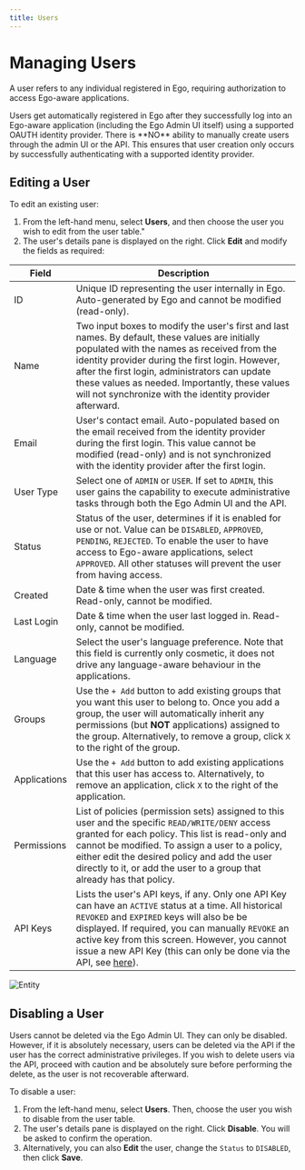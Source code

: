 ```yaml
---
title: Users
---
```


# Managing Users

A user refers to any individual registered in Ego, requiring authorization to access Ego-aware applications.

<Note title="User Creation">
Users get automatically registered in Ego after they successfully log into an Ego-aware application (including the Ego Admin UI itself) using a supported OAUTH identity provider. There is **NO** ability to manually create users through the admin UI or the API. This ensures that user creation only occurs by successfully authenticating with a supported identity provider.
</Note>

## Editing a User

To edit an existing user:

1. From the left-hand menu, select **Users**, and then choose the user you wish to edit from the user table."
2. The user's details pane is displayed on the right. Click **Edit** and modify the fields as required:

| Field | Description |
|-------|-------------|
| ID | Unique ID representing the user internally in Ego. Auto-generated by Ego and cannot be modified (read-only). |
| Name | Two input boxes to modify the user's first and last names. By default, these values are initially populated with the names as received from the identity provider during the first login. However, after the first login, administrators can update these values as needed. Importantly, these values will not synchronize with the identity provider afterward. |
| Email | User's contact email. Auto-populated based on the email received from the identity provider during the first login. This value cannot be modified (read-only) and is not synchronized with the identity provider after the first login. |
| User Type | Select one of `ADMIN` or `USER`. If set to `ADMIN`, this user gains the capability to execute administrative tasks through both the Ego Admin UI and the API. |
| Status | Status of the user, determines if it is enabled for use or not.  Value can be `DISABLED`, `APPROVED`, `PENDING`, `REJECTED`.  To enable the user to have access to Ego-aware applications, select `APPROVED`. All other statuses will prevent the user from having access. |
| Created | Date & time when the user was first created.  Read-only, cannot be modified. |
| Last Login | Date & time when the user last logged in.  Read-only, cannot be modified. | 
| Language | Select the user's language preference. Note that this field is currently only cosmetic, it does not drive any language-aware behaviour in the applications. |  
| Groups | Use the `+ Add` button to add existing groups that you want this user to belong to. Once you add a group, the user will automatically inherit any permissions (but **NOT** applications) assigned to the group.  Alternatively, to remove a group, click `X` to the right of the group. |
| Applications | Use the `+ Add` button to add existing applications that this user has access to.  Alternatively, to remove an application, click `X` to the right of the application. |
| Permissions | List of policies (permission sets) assigned to this user and the specific `READ/WRITE/DENY` access granted for each policy. This list is read-only and cannot be modified. To assign a user to a policy, either edit the desired policy and add the user directly to it, or add the user to a group that already has that policy. |
| API Keys | Lists the user's API keys, if any. Only one API Key can have an `ACTIVE` status at a time. All historical `REVOKED` and `EXPIRED` keys will also be be displayed. If required, you can manually `REVOKE` an active key from this screen.  However, you cannot issue a new API Key (this can only be done via the API, see <a href="/documentation/ego/user-guide/api#generating-an-api-key" target="_blank" rel="noopener noreferrer">here</a>). |

![Entity](../../assets/edit-user2.png 'Edit User')

## Disabling a User

<Note title="No User Deletion in UI">
Users cannot be deleted via the Ego Admin UI. They can only be disabled. However, if it is absolutely necessary, users can be deleted via the API if the user has the correct administrative privileges. If you wish to delete users via the API, proceed with caution and be absolutely sure before performing the delete, as the user is not recoverable afterward.
</Note>

To disable a user:

1. From the left-hand menu, select **Users**. Then, choose the user you wish to disable from the user table.
2. The user's details pane is displayed on the right. Click **Disable**. You will be asked to confirm the operation.
3. Alternatively, you can also **Edit** the user, change the `Status` to `DISABLED`, then click **Save**.
